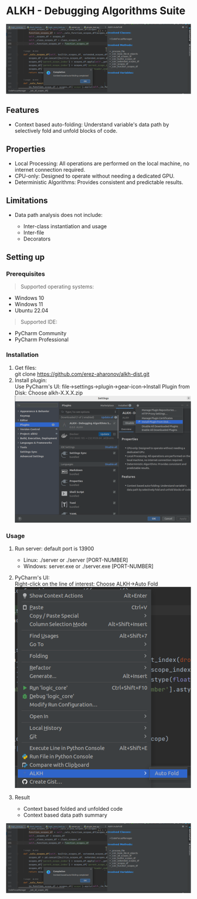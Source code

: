 # ALKH - Debugging Algorithms Suite
![](https://github.com/erez-aharonov/alkh-dist/blob/main/readme_files/result.png?raw=true)
<h2>Features</h2>
<ul>
    <li>Context based auto-folding: Understand variable's data path by selectively fold and unfold blocks of code.</li>
</ul>
<h2>Properties</h2>
<ul>
<li>Local Processing: All operations are performed on the local machine, no internet connection required.</li>
    <li>CPU-only: Designed to operate without needing a dedicated GPU.</li>  
    <li>Deterministic Algorithms: Provides consistent and predictable results.</li>
</ul>
<h2>Limitations</h2>
<ul>
    <li>Data path analysis does not include:</li>
        <ul>
            <li>Inter-class instantiation and usage</li>
            <li>Inter-file</li>
            <li>Decorators</li>
        </ul>    
</ul>

## Setting up
### Prerequisites 
> Supported operating systems:
<ul>
    <li>Windows 10</li>
    <li>Windows 11</li>
    <li>Ubuntu 22.04</li>
</ul>

> Supported IDE:
<ul>
    <li>PyCharm Community</li>
    <li>PyCharm Professional</li>
</ul>

### Installation
1. Get files: <br> 
git clone https://github.com/erez-aharonov/alkh-dist.git
2. Install plugin: 
<br>Use PyCharm's UI: file->settings->plugin->gear-icon->Install Plugin from Disk: Choose alkh-X.X.X.zip
![](https://github.com/erez-aharonov/alkh-dist/blob/main/readme_files/pycharm_installation.png?raw=true)

### Usage
1. Run server: default port is 13900
    <ul>
        <li>Linux: ./server or ./server [PORT-NUMBER]</li>
        <li>Windows: server.exe or ./server.exe [PORT-NUMBER]</li>
    </ul>

2. PyCharm's UI:<br>
Right-click on the line of interest: Choose ALKH->Auto Fold
![](https://github.com/erez-aharonov/alkh-dist/blob/main/readme_files/auto-fold.png?raw=true)
3. Result
    <ul>
        <li>Context based folded and unfolded code</li>
        <li>Context based data path summary</li>
    </ul>
![](https://github.com/erez-aharonov/alkh-dist/blob/main/readme_files/result.png?raw=true)

